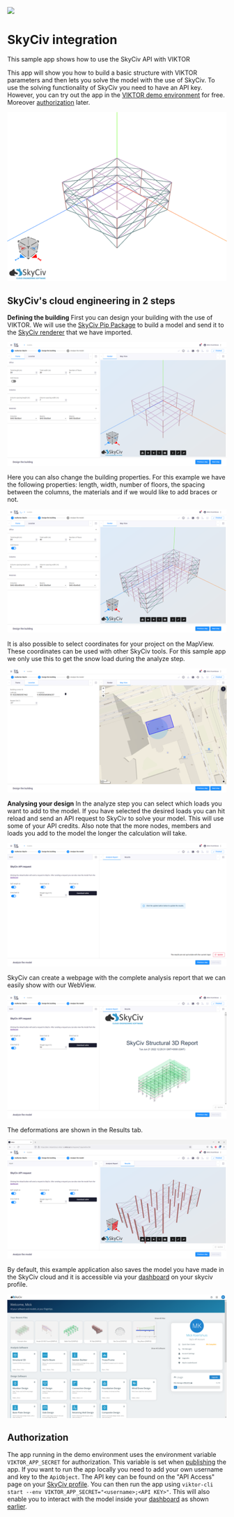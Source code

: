 ![](https://img.shields.io/badge/SDK-V14.0.0-blue)

# SkyCiv integration
This sample app shows how to use the SkyCiv API with VIKTOR 

This app will show you how to build a basic structure with VIKTOR parameters and then lets you solve the model with the use of SkyCiv. To use the solving functionality of SkyCiv you need to have an API key. However, you can try out the app in the [VIKTOR demo environment](https://demo.viktor.ai/workspaces/35/app/dashboard) for free. Moreover [authorization](#authorization) later.

![](source/images/render.png)

## SkyCiv's cloud engineering in 2 steps

**Defining the building**
First you can design your building with the use of VIKTOR. We will use the [SkyCiv Pip Package](https://pypi.org/project/skyciv/) to build a model and send it to the [SkyCiv renderer](https://skyciv.com/api/v3/docs/s3d-renderer-core/) that we have imported.

![](source/images/design_1.PNG)

Here you can also change the building properties. For this example we have the following properties: length, width, number of floors, the spacing between the columns, the materials and if we would like to add braces or not.

![](source/images/design_2.PNG)

It is also possible to select coordinates for your project on the MapView. These coordinates can be used with other SkyCiv tools. For this sample app we only use this to get the snow load during the analyze step.

![](source/images/design_3.PNG)

**Analysing your design**
In the analyze step you can select which loads you want to add to the model. If you have selected the desired loads you can hit reload and send an API request to SkyCiv to solve your model. This will use some of your API credits. Also note that the more nodes, members and loads you add to the model the longer the calculation will take.

![](source/images/analyse_1.PNG)

SkyCiv can create a webpage with the complete analysis report that we can easily show with our WebView.

![](source/images/analyse_2.PNG)

The deformations are shown in the Results tab.

![](source/images/analyse_3.PNG)

By default, this example application also saves the model you have made in the SkyCiv cloud and it is accessible via your [dashboard](https://platform.skyciv.com/dashboard) on your skyciv profile.

![](source/images/dashboard.PNG)

## Authorization

The app running in the demo environment uses the environment variable `VIKTOR_APP_SECRET` for authorization. This variable is set when [publishing](https://docs.viktor.ai/docs/cli#publish) the app. If you want to run the app locally you need to add your own username and key to the `ApiObject`. The API key can be found on the "API Access" page on your [SkyCiv profile](https://platform.skyciv.com/account/api). You can then run the app using `viktor-cli start --env VIKTOR_APP_SECRET="<username>;<API KEY>"`. This will also enable you to interact with the model inside your [dashboard](https://platform.skyciv.com/dashboard) as shown [earlier](#analysing-your-design).